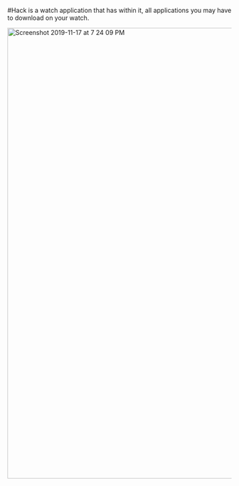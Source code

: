 #Hack is a watch application that has within it, all applications you may have to download on your watch. 

<img width="1012" alt="Screenshot 2019-11-17 at 7 24 09 PM" src="https://user-images.githubusercontent.com/42619353/69012639-e5d23580-096f-11ea-93dc-e00a646fa897.png">
